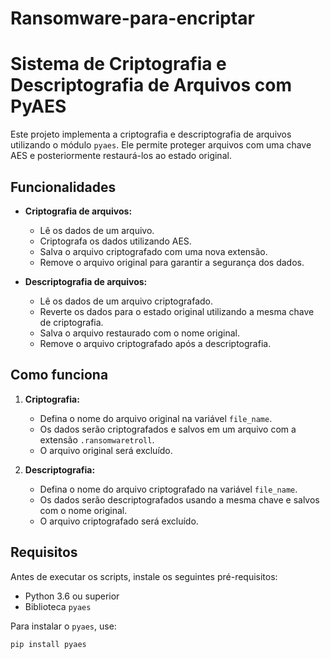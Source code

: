 # Ransomware-para-encriptar
# Sistema de Criptografia e Descriptografia de Arquivos com PyAES

Este projeto implementa a criptografia e descriptografia de arquivos utilizando o módulo `pyaes`. Ele permite proteger arquivos com uma chave AES e posteriormente restaurá-los ao estado original.

## Funcionalidades

- **Criptografia de arquivos:**
  - Lê os dados de um arquivo.
  - Criptografa os dados utilizando AES.
  - Salva o arquivo criptografado com uma nova extensão.
  - Remove o arquivo original para garantir a segurança dos dados.

- **Descriptografia de arquivos:**
  - Lê os dados de um arquivo criptografado.
  - Reverte os dados para o estado original utilizando a mesma chave de criptografia.
  - Salva o arquivo restaurado com o nome original.
  - Remove o arquivo criptografado após a descriptografia.

## Como funciona

1. **Criptografia:**
   - Defina o nome do arquivo original na variável `file_name`.
   - Os dados serão criptografados e salvos em um arquivo com a extensão `.ransomwaretroll`.
   - O arquivo original será excluído.

2. **Descriptografia:**
   - Defina o nome do arquivo criptografado na variável `file_name`.
   - Os dados serão descriptografados usando a mesma chave e salvos com o nome original.
   - O arquivo criptografado será excluído.

## Requisitos

Antes de executar os scripts, instale os seguintes pré-requisitos:

- Python 3.6 ou superior
- Biblioteca `pyaes`

Para instalar o `pyaes`, use:

```bash
pip install pyaes
